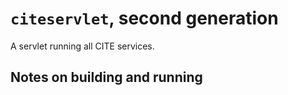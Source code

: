 # `citeservlet`, second generation

A servlet running all CITE services.

## Notes on building and running
